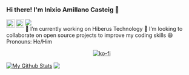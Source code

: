 ### Hi there! I'm Inixio Amillano Casteig 👋

<img heigh="150" align="center" src="https://avatars.githubusercontent.com/u/36919931?s=460&u=888fe3c11fe24b811c06869b6df2f50843c87ce4&v=4"/>

<a href="https://twitter.com/inixiodev">
  <img align="left" alt="Inixio | Twitter" width="22px" src="https://raw.githubusercontent.com/peterthehan/peterthehan/master/assets/twitter.svg" />
</a>
<a href="https://www.linkedin.com/in/inixioamillano/">
  <img align="left" alt="Inixio's LinkedIN" width="22px" src="https://raw.githubusercontent.com/peterthehan/peterthehan/master/assets/linkedin.svg" />
</a>

<br/>
🔭 I’m currently working on Hiberus Technology
👯 I’m looking to collaborate on open source projects to improve my coding skills
😄 Pronouns: He/Him

<div align="center">
  
[![ko-fi](https://ko-fi.com/img/githubbutton_sm.svg)](https://ko-fi.com/V7V43E9M0)

</div>

<a href="https://github.com/inixioamillano">
<img align="center" alt="My Github Stats" src="https://github-readme-stats.codestackr.vercel.app/api?username=inixioamillano&show_icons=true&hide_border=true&count_private=true&include_all_commits=true&theme=radical" /></a>

<a href="https://github.com/inixioamillano">
  <img align="center" src="https://github-readme-stats.anuraghazra1.vercel.app/api/top-langs/?username=inixioamillano&layout=compact&theme=radical" />
</a>
